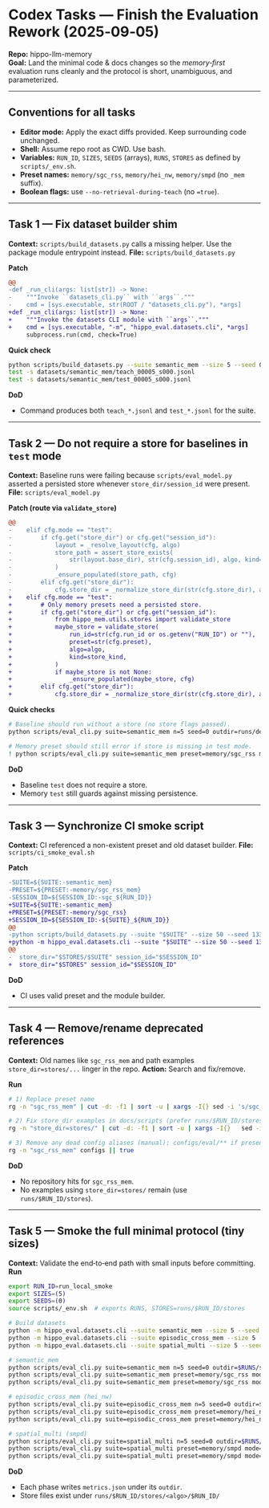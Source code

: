 # Codex Tasks — Finish the Evaluation Rework (2025‑09‑05)
**Repo:** hippo-llm-memory  
**Goal:** Land the minimal code & docs changes so the *memory‑first* evaluation runs cleanly and the protocol is short, unambiguous, and parameterized.

---

## Conventions for all tasks
- **Editor mode:** Apply the exact diffs provided. Keep surrounding code unchanged.
- **Shell:** Assume repo root as CWD. Use bash.
- **Variables:** `RUN_ID`, `SIZES`, `SEEDS` (arrays), `RUNS`, `STORES` as defined by `scripts/_env.sh`.
- **Preset names:** `memory/sgc_rss`, `memory/hei_nw`, `memory/smpd` (no `_mem` suffix).
- **Boolean flags:** use `--no-retrieval-during-teach` (no `=true`).

---

## Task 1 — Fix dataset builder shim
**Context:** `scripts/build_datasets.py` calls a missing helper. Use the package module entrypoint instead.
**File:** `scripts/build_datasets.py`

**Patch**
```diff
@@
-def _run_cli(args: list[str]) -> None:
-    """Invoke ``datasets_cli.py`` with ``args``."""
-    cmd = [sys.executable, str(ROOT / "datasets_cli.py"), *args]
+def _run_cli(args: list[str]) -> None:
+    """Invoke the datasets CLI module with ``args``."""
+    cmd = [sys.executable, "-m", "hippo_eval.datasets.cli", *args]
     subprocess.run(cmd, check=True)
```

**Quick check**
```bash
python scripts/build_datasets.py --suite semantic_mem --size 5 --seed 0
test -s datasets/semantic_mem/teach_00005_s000.jsonl
test -s datasets/semantic_mem/test_00005_s000.jsonl
```

**DoD**
- Command produces both `teach_*.jsonl` and `test_*.jsonl` for the suite.

---

## Task 2 — Do not require a store for baselines in `test` mode
**Context:** Baseline runs were failing because `scripts/eval_model.py` asserted a persisted store whenever `store_dir/session_id` were present.
**File:** `scripts/eval_model.py`

**Patch (route via `validate_store`)**
```diff
@@
-    elif cfg.mode == "test":
-        if cfg.get("store_dir") or cfg.get("session_id"):
-            layout = _resolve_layout(cfg, algo)
-            store_path = assert_store_exists(
-                str(layout.base_dir), str(cfg.session_id), algo, kind=store_kind
-            )
-            _ensure_populated(store_path, cfg)
-        elif cfg.get("store_dir"):
-            cfg.store_dir = _normalize_store_dir(str(cfg.store_dir), algo)
+    elif cfg.mode == "test":
+        # Only memory presets need a persisted store.
+        if cfg.get("store_dir") or cfg.get("session_id"):
+            from hippo_mem.utils.stores import validate_store
+            maybe_store = validate_store(
+                run_id=str(cfg.run_id or os.getenv("RUN_ID") or ""),
+                preset=str(cfg.preset),
+                algo=algo,
+                kind=store_kind,
+            )
+            if maybe_store is not None:
+                _ensure_populated(maybe_store, cfg)
+        elif cfg.get("store_dir"):
+            cfg.store_dir = _normalize_store_dir(str(cfg.store_dir), algo)
```

**Quick checks**
```bash
# Baseline should run without a store (no store flags passed).
python scripts/eval_cli.py suite=semantic_mem n=5 seed=0 outdir=runs/dev_smoke/baseline

# Memory preset should still error if store is missing in test mode.
! python scripts/eval_cli.py suite=semantic_mem preset=memory/sgc_rss mode=test n=5 seed=0     outdir=runs/dev_smoke/mem_test_missing_store 2>&1 | grep -q "Persisted store not found" && echo "ok"
```

**DoD**
- Baseline `test` does not require a store.
- Memory `test` still guards against missing persistence.

---

## Task 3 — Synchronize CI smoke script
**Context:** CI referenced a non-existent preset and old dataset builder.
**File:** `scripts/ci_smoke_eval.sh`

**Patch**
```diff
-SUITE=${SUITE:-semantic_mem}
-PRESET=${PRESET:-memory/sgc_rss_mem}
-SESSION_ID=${SESSION_ID:-sgc_${RUN_ID}}
+SUITE=${SUITE:-semantic_mem}
+PRESET=${PRESET:-memory/sgc_rss}
+SESSION_ID=${SESSION_ID:-${SUITE}_${RUN_ID}}
@@
-python scripts/build_datasets.py --suite "$SUITE" --size 50 --seed 1337
+python -m hippo_eval.datasets.cli --suite "$SUITE" --size 50 --seed 1337
@@
-  store_dir="$STORES/$SUITE" session_id="$SESSION_ID"
+  store_dir="$STORES" session_id="$SESSION_ID"
```

**DoD**
- CI uses valid preset and the module builder.

---

## Task 4 — Remove/rename deprecated references
**Context:** Old names like `sgc_rss_mem` and path examples `store_dir=stores/...` linger in the repo.
**Action:** Search and fix/remove.

**Run**
```bash
# 1) Replace preset name
rg -n "sgc_rss_mem" | cut -d: -f1 | sort -u | xargs -I{} sed -i 's/sgc_rss_mem/sgc_rss/g' {}

# 2) Fix store_dir examples in docs/scripts (prefer runs/$RUN_ID/stores)
rg -n "store_dir=stores/" | cut -d: -f1 | sort -u | xargs -I{}   sed -i 's#store_dir=stores/#store_dir=runs/$RUN_ID/stores#g' {}

# 3) Remove any dead config aliases (manual): configs/eval/** if present
rg -n "sgc_rss_mem" configs || true
```

**DoD**
- No repository hits for `sgc_rss_mem`.
- No examples using `store_dir=stores/` remain (use `runs/$RUN_ID/stores`).

---

## Task 5 — Smoke the full minimal protocol (tiny sizes)
**Context:** Validate the end‑to‑end path with small inputs before committing.
**Run**
```bash
export RUN_ID=run_local_smoke
export SIZES=(5)
export SEEDS=(0)
source scripts/_env.sh  # exports RUNS, STORES=runs/$RUN_ID/stores

# Build datasets
python -m hippo_eval.datasets.cli --suite semantic_mem --size 5 --seed 0
python -m hippo_eval.datasets.cli --suite episodic_cross_mem --size 5 --seed 0
python -m hippo_eval.datasets.cli --suite spatial_multi --size 5 --seed 0

# semantic_mem
python scripts/eval_cli.py suite=semantic_mem n=5 seed=0 outdir=$RUNS/semantic_mem_baseline/5_0
python scripts/eval_cli.py suite=semantic_mem preset=memory/sgc_rss mode=teach --no-retrieval-during-teach   n=5 seed=0 outdir=$RUNS/semantic_mem_teach/5_0 store_dir="$STORES" session_id="$RUN_ID"
python scripts/eval_cli.py suite=semantic_mem preset=memory/sgc_rss mode=test   n=5 seed=0 outdir=$RUNS/semantic_mem_test/5_0 store_dir="$STORES" session_id="$RUN_ID"

# episodic_cross_mem (hei_nw)
python scripts/eval_cli.py suite=episodic_cross_mem n=5 seed=0 outdir=$RUNS/episodic_cross_mem_baseline/5_0
python scripts/eval_cli.py suite=episodic_cross_mem preset=memory/hei_nw mode=teach --no-retrieval-during-teach   n=5 seed=0 outdir=$RUNS/episodic_cross_mem_teach/5_0 store_dir="$STORES" session_id="$RUN_ID"
python scripts/eval_cli.py suite=episodic_cross_mem preset=memory/hei_nw mode=test   n=5 seed=0 outdir=$RUNS/episodic_cross_mem_test/5_0 store_dir="$STORES" session_id="$RUN_ID"

# spatial_multi (smpd)
python scripts/eval_cli.py suite=spatial_multi n=5 seed=0 outdir=$RUNS/spatial_multi_baseline/5_0
python scripts/eval_cli.py suite=spatial_multi preset=memory/smpd mode=teach --no-retrieval-during-teach   n=5 seed=0 outdir=$RUNS/spatial_multi_teach/5_0 store_dir="$STORES" session_id="$RUN_ID"
python scripts/eval_cli.py suite=spatial_multi preset=memory/smpd mode=test   n=5 seed=0 outdir=$RUNS/spatial_multi_test/5_0 store_dir="$STORES" session_id="$RUN_ID"
```

**DoD**
- Each phase writes `metrics.json` under its `outdir`.
- Store files exist under `runs/$RUN_ID/stores/<algo>/$RUN_ID/`
